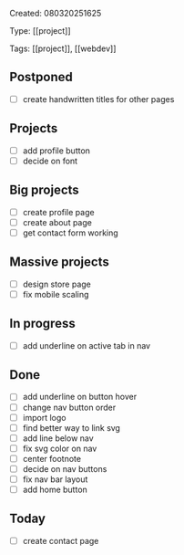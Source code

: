 Created: 080320251625

Type: [[project]]

Tags: [[project]], [[webdev]]

## Postponed

- [ ] create handwritten titles for other pages

## Projects

- [ ] add profile button
- [ ] decide on font

## Big projects

- [ ] create profile page
- [ ] create about page
- [ ] get contact form working

## Massive projects

- [ ] design store page
- [ ] fix mobile scaling

## In progress

- [ ] add underline on active tab in nav

## Done

- [ ] add underline on button hover
- [ ] change nav button order
- [ ] import logo
- [ ] find better way to link svg
- [ ] add line below nav
- [ ] fix svg color on nav
- [ ] center footnote
- [ ] decide on nav buttons
- [ ] fix nav bar layout
- [ ] add home button

## Today

- [ ] create contact page
